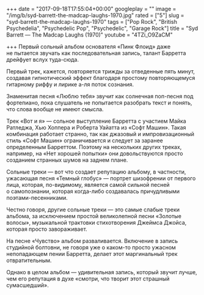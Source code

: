 +++
date = "2017-09-18T17:55:04+00:00"
googleplay = ""
image = "/img/b/syd-barrett-the-madcap-laughs-1970.jpg"
rated = ["5"]
slug = "syd-barrett-the-madcap-laughs-1970"
tags = ["Pop Rock", "British Psychedelia", "Psychedelic Pop", "Psychedelic", "Garage Rock"]
title = "Syd Barrett — The Madcap Laughs (1970)"
youtube = "4TZi_O9ZaCM"

+++
Первый сольный альбом основателя &laquo;Пинк Флоид&raquo; даже не&nbsp;пытается звучать как последовательная запись, талант Барретта дрейфует вслух туда-сюда.

Первый трек, кажется, повторяется трижды за&nbsp;отведенные пять минут, создавая гипнотический эффект благодаря простому повторяющемуся гитарному риффу и&nbsp;лирике а-ля поток сознания.

Знаменитая песня &laquo;Люблю тебя&raquo; звучит как солнечная поп-песня под фортепиано, пока слушатель не&nbsp;попытается разобрать текст и&nbsp;понять, что слова вообще не&nbsp;имеют смысла. 

Трек &laquo;Вот и&nbsp;я&raquo;&nbsp;&mdash; сольное выступление Барретта с&nbsp;участием Майка Ратледжа, Хью Хоппера и&nbsp;Роберта Уайатта из&nbsp;&laquo;Софт Машин&raquo;. Такая комбинация работает странно, так как джазовый и&nbsp;импровизационный стиль &laquo;Софт Машин&raquo; ограничивается и&nbsp;следует за&nbsp;заранее определенным Барреттом. Поэтому на&nbsp;нескольких других треках, например, на&nbsp;&laquo;Нет хорошей попытки&raquo; они довольствуются просто созданием странных шумов на&nbsp;заднем плане.

Сольные треки&nbsp;&mdash; вот что создает репутацию альбому, в&nbsp;частности, ужасающая песня &laquo;Темный глобус&raquo;&nbsp;&mdash; портрет шизофрении от&nbsp;первого лица, которая, по-видимому, является самой сильной песней о&nbsp;самопознании, которая когда-либо создавалась причудливыми поэтами-песенниками. 

Честно говоря, другие сольные треки&nbsp;&mdash; это самые слабые треки альбома, за&nbsp;исключением простой великолепной песни &laquo;Золотые волосы&raquo;, музыкальной трактовки стихотворения Джеймса Джойса, которая просто завораживает. 

На&nbsp;песне &laquo;Чувство&raquo; альбом разваливается. Включение в&nbsp;запись студийной болтовни, не&nbsp;говоря уже о&nbsp;каком-то просто ужасном непопадающем пении Барретта, делает этот маргинальный трек 
отвратительным. 

Однако в&nbsp;целом альбом&nbsp;&mdash; удивительная запись, который звучит лучше, чем его репутация в&nbsp;духе &laquo;смотри, что творит этот страшный сумасшедший&raquo;.